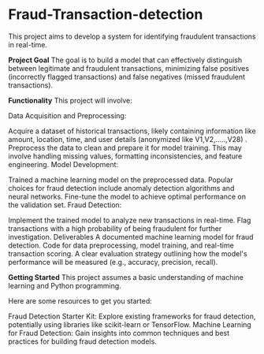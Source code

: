 # Fraud-Transaction-detection

This project aims to develop a system for identifying fraudulent transactions in real-time.

**Project Goal**
The goal is to build a model that can effectively distinguish between legitimate and fraudulent transactions, minimizing false positives (incorrectly flagged transactions) and false negatives (missed fraudulent transactions).

**Functionality**
This project will involve:

Data Acquisition and Preprocessing:

Acquire a dataset of historical transactions, likely containing information like amount, location, time, and user details (anonymized like V1,V2,.....,V28) .
Preprocess the data to clean and prepare it for model training. This may involve handling missing values, formatting inconsistencies, and feature engineering.
Model Development:

Trained a machine learning model on the preprocessed data. Popular choices for fraud detection include anomaly detection algorithms and neural networks.
Fine-tune the model to achieve optimal performance on the validation set.
Fraud Detection:

Implement the trained model to analyze new transactions in real-time.
Flag transactions with a high probability of being fraudulent for further investigation.
Deliverables
A documented machine learning model for fraud detection.
Code for data preprocessing, model training, and real-time transaction scoring.
A clear evaluation strategy outlining how the model's performance will be measured (e.g., accuracy, precision, recall).

**Getting Started**
This project assumes a basic understanding of machine learning and Python programming.

Here are some resources to get you started:

Fraud Detection Starter Kit: Explore existing frameworks for fraud detection, potentially using libraries like scikit-learn or TensorFlow.
Machine Learning for Fraud Detection: Gain insights into common techniques and best practices for building fraud detection models.